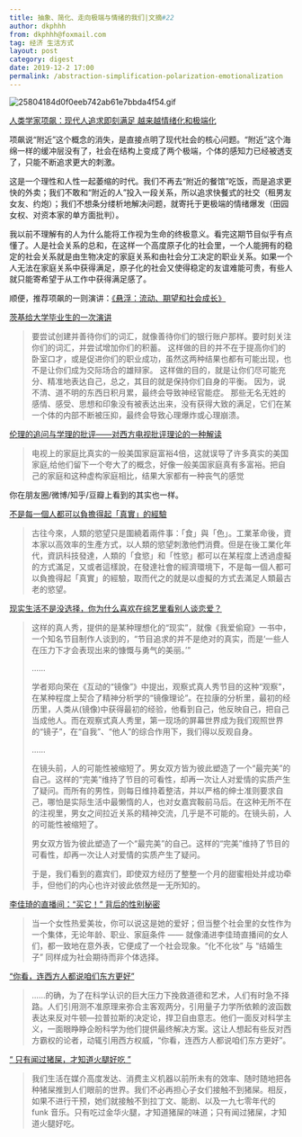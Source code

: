 ```yaml
---
title: 抽象、简化、走向极端与情绪的我们|文摘#22
author: dkphhh
from: dkphhh@foxmail.com
tag: 经济 生活方式
layout: post
category: digest
date: 2019-12-2 17:00
permalink: /abstraction-simplification-polarization-emotionalization
---
```


![25804184d0f0eeb742ab61e7bbda4f54.gif](https://i.loli.net/2020/03/02/Cy74KJIFDtBbnlX.gif)

[人类学家项飙：现代人追求即刻满足 越来越情绪化和极端化](https://v.qq.com/x/cover/mzc00200c5sxk4p/o3026pze76s.html?)

项飙说“附近”这个概念的消失，是直接点明了现代社会的核心问题。“附近”这个海绵一样的缓冲层没有了，社会在结构上变成了两个极端，个体的感知力已经被透支了，只能不断追求更大的刺激。

这是一个理性和人性一起萎缩的时代。我们不再去“附近的餐馆”吃饭，而是追求更快的外卖；我们不敢和“附近的人”投入一段关系，所以追求快餐式的社交（租男友女友、约炮）；我们不想条分缕析地解决问题，就寄托于更极端的情绪爆发（田园女权、对资本家的单方面批判）。

我以前不理解有的人为什么能将工作视为生命的终极意义。看完这期节目似乎有点懂了。人是社会关系的总和，在这样一个高度原子化的社会里，一个人能拥有的稳定的社会关系就是由生物决定的家庭关系和由社会分工决定的职业关系。如果一个人无法在家庭关系中获得满足，原子化的社会又使得稳定的友谊难能可贵，有些人就只能寄希望于从工作中获得满足感了。

顺便，推荐项飙的一则演讲：[《悬浮：流动、期望和社会成长》](http://www.qdaily.com/articles/59801.html)

[茨基给大学毕业生的一次演讲](https://mp.weixin.qq.com/s/4Z1bZpxG5ddb1iTTezLQ4A)

> 要尝试创建并善待你们的词汇，就像善待你们的银行账户那样。要时刻关注你们的词汇，并尝试增加你们的积蓄。
> 这样做的目的并不在于提高你们的卧室口才，或是促进你们的职业成功，虽然这两种结果也都有可能出现，也不是让你们成为交际场合的雄辩家。
> 这样做的目的，就是让你们尽可能充分、精准地表达自己，总之，其目的就是保持你们自身的平衡。
> 因为，说不清、道不明的东西日积月累，最终会导致神经官能症。
> 那些无名无姓的感情、感受、思想和印象没有被表达出来，没有获得大致的满足，它们在某一个体的内部不断被压抑，最终会导致心理爆炸或心理崩溃。

[伦理的追问与学理的批评――对西方电视批评理论的一种解读](http://media.people.com.cn/GB/4735364.html)

> 电视上的家庭比真实的一般美国家庭富裕4倍，这就误导了许多真实的美国家庭,给他们留下一个夸大了的概念，好像一般美国家庭真有多富裕。把自己的家庭和这种虚构家庭相比，结果大家都有一种丧气的感觉

你在朋友圈/微博/知乎/豆瓣上看到的其实也一样。

[不是每一個人都可以負擔得起「真實」的經驗](https://matters.news/@yellowcandle/%E6%AC%B2%E6%B1%82%E4%B8%8D%E6%BB%BF%E7%9A%84%E7%B6%93%E6%BF%9F%E5%AD%B8-zdpuAmZxB7ohZpXP4w6csjFY6c2NUCwwKgMUDHR1sypXNwrVk)

> 古往今來，人類的慾望只是圍繞着兩件事：「食」與「色」。工業革命後，資本家以高效率的生產方式，以人類的慾望刺激他們消費。但是在後工業化年代，資訊科技發達，人類的「食慾」和「性慾」都可以在某程度上透過虛擬的方式滿足，又或者這樣說，在發達社會的經濟環境下，不是每一個人都可以負擔得起「真實」的經驗，取而代之的就是以虛擬的方式去滿足人類最古老的慾望。 

[现实生活不是没选择，你为什么喜欢在综艺里看别人谈恋爱？](https://mp.weixin.qq.com/s/YmXNNSak18H4A1Ky1W-Peg)

> 这样的真人秀，提供的是某种理想化的“现实”，就像《我爱偷窥》一书中，一个知名节目制作人谈到的，“节目追求的并不是绝对的真实，而是‘一些人在压力下才会表现出来的慷慨与勇气的美丽。’”
>
> ……
>
> 学者郑向荣在《互动的“镜像”》中提出，观察式真人秀节目的这种“观察”，在某种程度上契合了精神分析学的“镜像理论”。在拉康的分析里，最初的经历里，人类从(镜像)中获得最初的经验，他看到自己，他反映自己，把自己当成他人。而在观察式真人秀里，第一现场的屏幕世界成为我们观照世界的“镜子”，在“自我”、“他人”的综合作用下，我们得以反观自身。 
>
> ……
>
> 在镜头前，人的可能性被缩短了。男女双方皆为彼此塑造了一个“最完美”的自己。这样的“完美”维持了节目的可看性，却再一次让人对爱情的实质产生了疑问。而所有的男性，则每日维持着整洁，并以严格的绅士准则要求自己，哪怕是实际生活中最懒惰的人，也对女嘉宾鞍前马后。在这种无所不在的注视里，男女之间拉近关系的精神交流，几乎是不可能的。在镜头前，人的可能性被缩短了。
>
> 男女双方皆为彼此塑造了一个“最完美”的自己。这样的“完美”维持了节目的可看性，却再一次让人对爱情的实质产生了疑问。
>
> 于是，我们看到的嘉宾们，即使双方经历了整整一个月的甜蜜相处并成功牵手，但他们的内心也许对彼此依然是一无所知的。

[李佳琦的直播间：“买它！” 背后的性别秘密](https://mp.weixin.qq.com/s/A-LWbOpabbh9TqTWpInuQw)

>当一个女性热爱美妆，你可以说这是她的爱好；但当整个社会里的女性作为一个集体，无论年龄、职业、家庭条件 —— 就像涌进李佳琦直播间的女人们，都一致地在意外表，它便成了一个社会现象。“化不化妆” 与 “结婚生子” 同样成为社会期待而非个体选择。

[“你看，连西方人都说咱们东方更好”](https://t.cj.sina.com.cn/articles/view/1410335182/541001ce01900h6j3?from=tech)

> ……的确，为了在科学认识的巨大压力下挽救道德和艺术，人们有时急不择路。人们引用测不准原理来弥合主客观两分，引用量子力学所依赖的波函数表达来反对牛顿—拉普拉斯的决定论，捍卫自由意志。他们一面反对科学主义，一面眼睁睁企盼科学为他们提供最终解决方案。这让人想起有些反对西方霸权的论者，动辄引用西方权威，“你看，连西方人都说咱们东方更好”。 

[“ 只有闻过猪屎，才知道火腿好吃 ”](https://blog.yitianshijie.net/2018/01/29/two-principles/)

>  我们生活在媒介高度发达、消费主义机器以前所未有的效率、随时随地把各种猪屎推到人们眼前的世界。我们不必再担心子女们接触不到猪屎。相反，如果不进行干预，她们就接触不到拉丁文、能剧、以及一九七零年代的 funk 音乐。只有吃过金华火腿，才知道猪屎的味道；只有闻过猪屎，才知道火腿好吃。